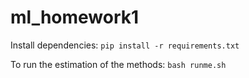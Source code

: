 # ml_homework1

Install dependencies: `pip install -r requirements.txt`

To run the estimation of the methods: `bash runme.sh`
